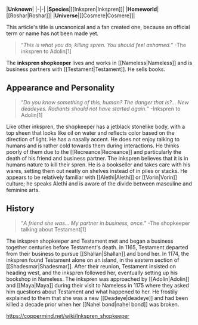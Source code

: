 |**Unknown**|
|-|-|
|**Species**|[[Inkspren\|Inkspren]]|
|**Homeworld**|[[Roshar\|Roshar]]|
|**Universe**|[[Cosmere\|Cosmere]]|

This article's title is uncanonical and a fan created one, because an official term or name has not been made yet.
>“*This is what you do, killing spren. You should feel ashamed.*”
\-The inkspren to Adolin[1]


The **inkspren shopkeeper** lives and works in [[Nameless\|Nameless]] and is business partners with [[Testament\|Testament]]. He sells books.

## Appearance and Personality
>“*Do you know something of this, human? The danger that is?... New deadeyes. Radiants should not have started again.*”
\-Inkspren to Adolin[1]

Like other inkspren, the shopkeeper has a jetblack stonelike body, with a top sheen that looks like oil on water and reflects color based on the direction of light. He has a nasally accent.
He does not enjoy talking to humans and is rather cold towards them during interactions. He thinks poorly of them due to the [[Recreance\|Recreance]] and particularly the death of his friend and business partner. The inkspren believes that it is in humans nature to kill their spren.
He is a bookseller and takes care with his wares, setting them out neatly on shelves instead of in piles or stacks.
He appears to be relatively familiar with [[Alethi\|Alethi]] or [[Vorin\|Vorin]] culture; he speaks Alethi and is aware of the divide between masculine and feminine arts.

## History
>“*A friend she was… My partner in business, once.*”
\-The shopkeeper talking about Testament[1]


The inkspren shopkeeper and Testament met and began a business together centuries before Testament's death. In 1165, Testament departed from their business to pursue [[Shallan\|Shallan]] and bond her.
In 1174, the inkspren found Testament alone on an island, in the eastern section of [[Shadesmar\|Shadesmar]]. After their reunion, Testament insisted on heading west, and the inkspren followed her, eventually setting up his bookshop in Nameless.
The inkspren was approached by [[Adolin\|Adolin]] and [[Maya\|Maya]] during their visit to Nameless in 1175 where they asked him questions about Testament and what happened to her. He frostily explained to them that she was a new [[Deadeye\|deadeye]] and had been killed a decade prior when her [[Nahel bond\|nahel bond]] was broken.



https://coppermind.net/wiki/Inkspren_shopkeeper